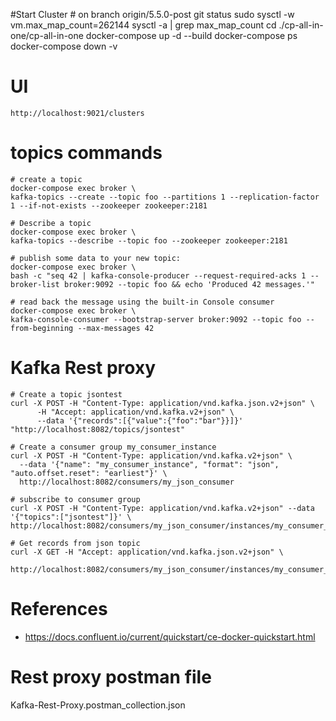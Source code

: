#Start Cluster
    # on branch origin/5.5.0-post
    git status
    sudo sysctl -w vm.max_map_count=262144
    sysctl -a | grep max_map_count
    cd ./cp-all-in-one/cp-all-in-one
    docker-compose up -d --build
    docker-compose ps
    docker-compose down -v
# UI
    http://localhost:9021/clusters
# topics commands

    # create a topic
    docker-compose exec broker \
    kafka-topics --create --topic foo --partitions 1 --replication-factor 1 --if-not-exists --zookeeper zookeeper:2181
    
    # Describe a topic
    docker-compose exec broker \
    kafka-topics --describe --topic foo --zookeeper zookeeper:2181
    
    # publish some data to your new topic:
    docker-compose exec broker \
    bash -c "seq 42 | kafka-console-producer --request-required-acks 1 --broker-list broker:9092 --topic foo && echo 'Produced 42 messages.'"
    
    # read back the message using the built-in Console consumer    
    docker-compose exec broker \
    kafka-console-consumer --bootstrap-server broker:9092 --topic foo --from-beginning --max-messages 42

# Kafka Rest proxy
    # Create a topic jsontest
    curl -X POST -H "Content-Type: application/vnd.kafka.json.v2+json" \
          -H "Accept: application/vnd.kafka.v2+json" \
          --data '{"records":[{"value":{"foo":"bar"}}]}' "http://localhost:8082/topics/jsontest"
   
    # Create a consumer group my_consumer_instance
    curl -X POST -H "Content-Type: application/vnd.kafka.v2+json" \
      --data '{"name": "my_consumer_instance", "format": "json", "auto.offset.reset": "earliest"}' \
      http://localhost:8082/consumers/my_json_consumer
    
    # subscribe to consumer group
    curl -X POST -H "Content-Type: application/vnd.kafka.v2+json" --data '{"topics":["jsontest"]}' \
    http://localhost:8082/consumers/my_json_consumer/instances/my_consumer_instance/subscription
    
    # Get records from json topic
    curl -X GET -H "Accept: application/vnd.kafka.json.v2+json" \
      http://localhost:8082/consumers/my_json_consumer/instances/my_consumer_instance/records
    
   

# References
- https://docs.confluent.io/current/quickstart/ce-docker-quickstart.html
# Rest proxy postman file
Kafka-Rest-Proxy.postman_collection.json